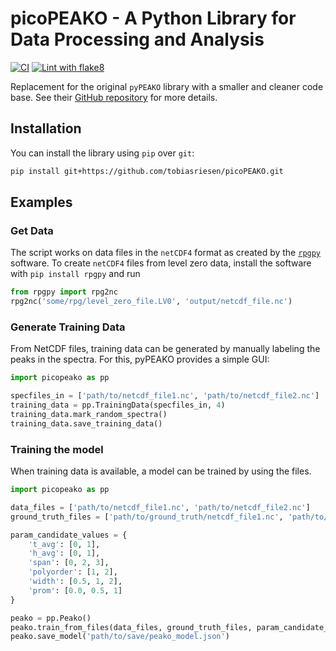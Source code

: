 # picoPEAKO - A Python Library for Data Processing and Analysis

[![CI](https://github.com/tobiasriesen/picoPEAKO/actions/workflows/ci.yml/badge.svg)](https://github.com/tobiasriesen/picoPEAKO/actions/workflows/ci.yml) [![Lint with flake8](https://github.com/tobiasriesen/picoPEAKO/actions/workflows/flake8.yml/badge.svg)](https://github.com/tobiasriesen/picoPEAKO/actions/workflows/flake8.yml)

Replacement for the original `pyPEAKO` library with a smaller and cleaner code base. See their [GitHub repository](https://github.com/ti-vo/pyPEAKO) for more details.

## Installation

You can install the library using `pip` over `git`:

```bash
pip install git+https://github.com/tobiasriesen/picoPEAKO.git
```

## Examples

### Get Data

The script works on data files in the `netCDF4` format as created by the [`rpgpy`](https://github.com/actris-cloudnet/rpgpy) software. To create `netCDF4` files from level zero data, install the software with `pip install rpgpy` and run

```python
from rpgpy import rpg2nc
rpg2nc('some/rpg/level_zero_file.LV0', 'output/netcdf_file.nc')
```

### Generate Training Data

From NetCDF files, training data can be generated by manually labeling the peaks in the spectra. For this, pyPEAKO provides a simple GUI:

```python
import picopeako as pp

specfiles_in = ['path/to/netcdf_file1.nc', 'path/to/netcdf_file2.nc']
training_data = pp.TrainingData(specfiles_in, 4)
training_data.mark_random_spectra()
training_data.save_training_data()
```

### Training the model

When training data is available, a model can be trained by using the files.

```python
import picopeako as pp

data_files = ['path/to/netcdf_file1.nc', 'path/to/netcdf_file2.nc']
ground_truth_files = ['path/to/ground_truth/netcdf_file1.nc', 'path/to/ground_truth/netcdf_file2.nc']

param_candidate_values = {
    't_avg': [0, 1],
    'h_avg': [0, 1],
    'span': [0, 2, 3],
    'polyorder': [1, 2],
    'width': [0.5, 1, 2],
    'prom': [0.0, 0.5, 1]
}

peako = pp.Peako()
peako.train_from_files(data_files, ground_truth_files, param_candidate_values)
peako.save_model('path/to/save/peako_model.json')
```
